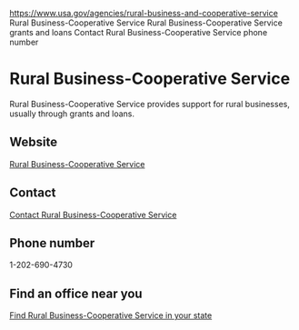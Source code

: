 

https://www.usa.gov/agencies/rural-business-and-cooperative-service
Rural Business-Cooperative Service
Rural Business-Cooperative Service grants and loans
Contact Rural Business-Cooperative Service phone number

Rural Business-Cooperative Service
==================================

Rural Business-Cooperative Service provides support for rural businesses, usually through grants and loans.

Website
-------

[Rural Business-Cooperative Service](https://www.rd.usda.gov/about-rd/agencies/rural-business-cooperative-service)

Contact
-------

[Contact Rural Business-Cooperative Service](https://www.rd.usda.gov/about-rd/agencies/rural-business-cooperative-service/contacts)

Phone number
------------

1-202-690-4730

Find an office near you
-----------------------

[Find Rural Business-Cooperative Service in your state](https://www.rd.usda.gov/contact-us/state-offices)
